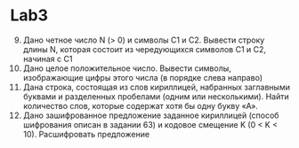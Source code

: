 # Lab3

9. Дано четное число N (> 0) и символы C1 и C2. Вывести строку длины N, которая состоит из чередующихся символов C1 и C2, начиная с C1
20. Дано целое положительное число. Вывести символы, изображающие цифры этого числа (в порядке слева направо)
43. Дана строка, состоящая из слов кириллицей, набранных заглавными буквами и разделенных пробелами (одним или несколькими).
    Найти количество слов, которые содержат хотя бы одну букву «А».
64. Дано зашифрованное предложение заданное кириллицей (способ шифрования описан в задании 63) и кодовое смещение K (0 < K < 10). Расшифровать предложение
